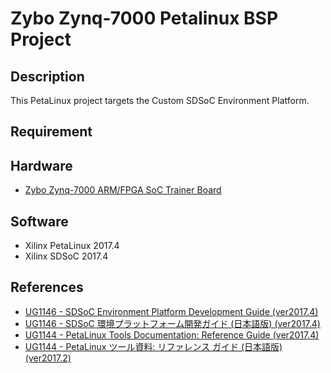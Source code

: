 Zybo Zynq-7000 Petalinux BSP Project
========


## Description

This PetaLinux project targets the Custom SDSoC Environment Platform.


## Requirement

## Hardware

* [Zybo Zynq-7000 ARM/FPGA SoC Trainer Board](https://reference.digilentinc.com/reference/programmable-logic/zybo/start)


## Software

* Xilinx PetaLinux 2017.4
* Xilinx SDSoC 2017.4


## References

* [UG1146 - SDSoC Environment Platform Development Guide (ver2017.4)](https://www.xilinx.com/support/documentation/sw_manuals/xilinx2017_4/ug1146-sdsoc-platform-development.pdf)
* [UG1146 - SDSoC 環境プラットフォーム開発ガイド (日本語版) (ver2017.4)](https://japan.xilinx.com/support/documentation/sw_manuals_j/xilinx2017_4/ug1146-sdsoc-platform-development.pdf)
* [UG1144 - PetaLinux Tools Documentation: Reference Guide (ver2017.4)](https://japan.xilinx.com/support/documentation/sw_manuals_j/xilinx2017_4/ug1144-petalinux-tools-reference-guide.pdf)
* [UG1144 - PetaLinux ツール資料: リファレンス ガイド (日本語版) (ver2017.2)](https://japan.xilinx.com/support/documentation/sw_manuals_j/xilinx2017_2/ug1144-petalinux-tools-reference-guide.pdf)


